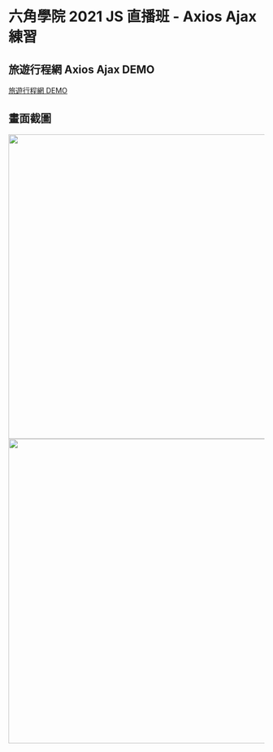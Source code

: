 # 六角學院 2021 JS 直播班 - Axios Ajax 練習

## 旅遊行程網  Axios Ajax DEMO
[旅遊行程網 DEMO](https://luckytiger66.github.io/JS2021-hexschool/week06/)

## 畫面截圖

<img src="https://i.imgur.com/6bSXGuP.png" width="600">
<img src="https://i.imgur.com/1Bd4k7e.png" width="600">


